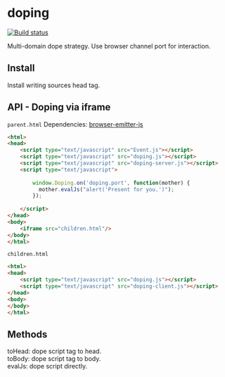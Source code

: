 # doping
  
[![Build status](https://travis-ci.org/ystskm/doping-js.png)](https://travis-ci.org/ystskm/doping-js)  
  
Multi-domain dope strategy.
Use browser channel port for interaction.

## Install

Install writing sources head tag.
    
## API - Doping via iframe
  
`parent.html`
Dependencies: [browser-emitter-js](https://github.com/ystskm/browser-emitter-js)  
```html
<html>
<head>
	<script type="text/javascript" src="Event.js"></script>
	<script type="text/javascript" src="doping.js"></script>
	<script type="text/javascript" src="doping-server.js"></script>
	<script type="text/javascript">
	
	    window.Doping.on('doping.port', function(mother) {
	      mother.evalJs("alert('Present for you.')");
	    });
	
	</script>
</head>
<body>
	<iframe src="children.html"/>
</body>
</html>
```
`children.html`
```html
<html>
<head>
	<script type="text/javascript" src="doping.js"></script>
	<script type="text/javascript" src="doping-client.js"></script>
</head>
<body>
</body>
</html>
```

## Methods
toHead: dope script tag to head.  
toBody: dope script tag to body.  
evalJs: dope script directly.

